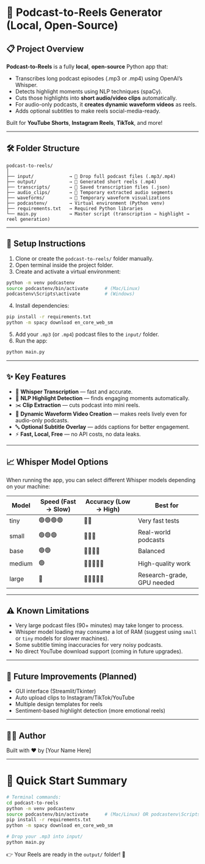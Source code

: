 # 🎹 Podcast-to-Reels Generator (Local, Open-Source)

## 📋 Project Overview

**Podcast-to-Reels** is a fully **local**, **open-source** Python app that:
- Transcribes long podcast episodes (.mp3 or .mp4) using OpenAI’s Whisper.
- Detects highlight moments using NLP techniques (spaCy).
- Cuts those highlights into **short audio/video clips** automatically.
- For audio-only podcasts, it **creates dynamic waveform videos** as reels.
- Adds optional subtitles to make reels social-media-ready.

Built for **YouTube Shorts**, **Instagram Reels**, **TikTok**, and more!

---

## 🛠 Folder Structure

```
podcast-to-reels/
│
├── input/             → 🎷 Drop full podcast files (.mp3/.mp4)
├── output/            → 🎥 Generated short reels (.mp4)
├── transcripts/       → 📝 Saved transcription files (.json)
├── audio_clips/       → 🎵 Temporary extracted audio segments
├── waveforms/         → 🎨 Temporary waveform visualizations
├── podcastenv/        → Virtual environment (Python venv)
├── requirements.txt   → Required Python libraries
└── main.py            → Master script (transcription → highlight → reel generation)
```

---

## 🔧 Setup Instructions

1. Clone or create the `podcast-to-reels/` folder manually.
2. Open terminal inside the project folder.
3. Create and activate a virtual environment:

```bash
python -m venv podcastenv
source podcastenv/bin/activate      # (Mac/Linux)
podcastenv\Scripts\activate         # (Windows)
```

4. Install dependencies:

```bash
pip install -r requirements.txt
python -m spacy download en_core_web_sm
```

5. Add your `.mp3` (or `.mp4`) podcast files to the `input/` folder.
6. Run the app:

```bash
python main.py
```

---

## ✨ Key Features

- 🎷 **Whisper Transcription** — fast and accurate.
- 🧐 **NLP Highlight Detection** — finds engaging moments automatically.
- ✂️ **Clip Extraction** — cuts podcast into mini reels.
- 🎨 **Dynamic Waveform Video Creation** — makes reels lively even for audio-only podcasts.
- 🔤 **Optional Subtitle Overlay** — adds captions for better engagement.
- ⚡ **Fast, Local, Free** — no API costs, no data leaks.

---

## 📈 Whisper Model Options

When running the app, you can select different Whisper models depending on your machine:

| Model  | Speed (Fast → Slow) | Accuracy (Low → High) | Best for |
|--------|---------------------|----------------------|----------|
| tiny   | 🟢🟢🟢🟢 | 🔴🔴 | Very fast tests |
| small  | 🟢🟢🟢 | 🔴🔴🔴 | Real-world podcasts |
| base   | 🟢🟢 | 🔴🔴🔴🔴 | Balanced |
| medium | 🟢 | 🔴🔴🔴🔴🔴 | High-quality work |
| large  | 🔴 | 🔴🔴🔴🔴🔴 | Research-grade, GPU needed |

---

## ⚠️ Known Limitations

- Very large podcast files (90+ minutes) may take longer to process.
- Whisper model loading may consume a lot of RAM (suggest using `small` or `tiny` models for slower machines).
- Some subtitle timing inaccuracies for very noisy podcasts.
- No direct YouTube download support (coming in future upgrades).

---

## 🚀 Future Improvements (Planned)

- GUI interface (Streamlit/Tkinter)
- Auto upload clips to Instagram/TikTok/YouTube
- Multiple design templates for reels
- Sentiment-based highlight detection (more emotional reels)

---

## 🧑‍💻 Author

Built with ❤️ by [Your Name Here]

---

# 📢 Quick Start Summary

```bash
# Terminal commands:
cd podcast-to-reels
python -m venv podcastenv
source podcastenv/bin/activate      # (Mac/Linux) OR podcastenv\Scripts\activate (Windows)
pip install -r requirements.txt
python -m spacy download en_core_web_sm

# Drop your .mp3 into input/
python main.py
```

👉 Your Reels are ready in the `output/` folder! 🚀

